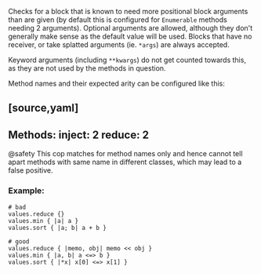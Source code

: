 Checks for a block that is known to need more positional
block arguments than are given (by default this is configured for
`Enumerable` methods needing 2 arguments). Optional arguments are allowed,
although they don't generally make sense as the default value will
be used. Blocks that have no receiver, or take splatted arguments
(ie. `*args`) are always accepted.

Keyword arguments (including `**kwargs`) do not get counted towards
this, as they are not used by the methods in question.

Method names and their expected arity can be configured like this:

[source,yaml]
----
Methods:
    inject: 2
    reduce: 2
----

@safety
 This cop matches for method names only and hence cannot tell apart
 methods with same name in different classes, which may lead to a
 false positive.

### Example:
    # bad
    values.reduce {}
    values.min { |a| a }
    values.sort { |a; b| a + b }

    # good
    values.reduce { |memo, obj| memo << obj }
    values.min { |a, b| a <=> b }
    values.sort { |*x| x[0] <=> x[1] }
